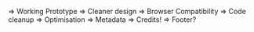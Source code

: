 => Working Prototype
=> Cleaner design
=> Browser Compatibility
=> Code cleanup
=> Optimisation
=> Metadata
=> Credits!
=> Footer?
